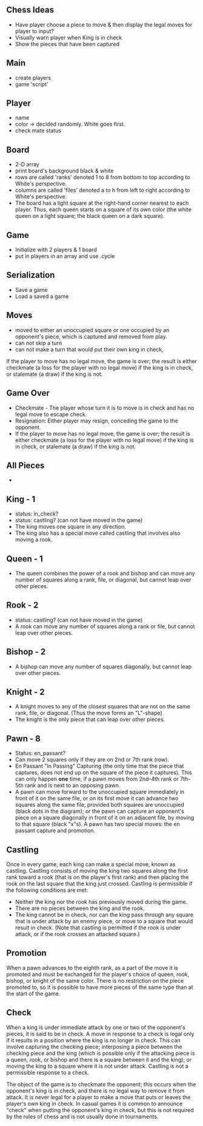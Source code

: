 ## Chess Ideas
- Have player choose a piece to move & then display the legal moves for player to input?
- Visually warn player when King is in check
- Show the pieces that have been captured

## Main
- create players
- game 'script'

## Player
- name
- color -> decided randomly. White goes first.
- check mate status

## Board
+ 2-D array
+ print board's background black & white
+ rows are called 'ranks' denoted 1 to 8 from bottom to top according to White's perspective.
+ columns are called 'files' denoted a to h from left to right according to White's perspective.
+ The board has a light square at the right-hand corner nearest to each player. Thus, each queen starts on a square of its own color (the white queen on a light square; the black queen on a dark square).

## Game
- Initialize with 2 players & 1 board
- put in players in an array and use .cycle

## Serialization
- Save a game
- Load a saved a game

## Moves
- moved to either an unoccupied square or one occupied by an opponent's piece, which is captured and removed from play. 
- can not skip a turn
- can not make a turn that would put their own king in check,

If the player to move has no legal move, the game is over; the result is either checkmate (a loss for the player with no legal move) if the king is in check, or stalemate (a draw) if the king is not.

## Game Over
- Checkmate - The player whose turn it is to move is in check and has no legal move to escape check.
- Resignation: Either player may resign, conceding the game to the opponent.
- If the player to move has no legal move, the game is over; the result is either checkmate (a loss for the player with no legal move) if the king is in check, or stalemate (a draw) if the king is not.

## All Pieces
- 


## King - 1
- status: in_check?
- status: castling? (can not have moved in the game)
- The king moves one square in any direction. 
- The king also has a special move called castling that involves also moving a rook.

## Queen - 1
- The queen combines the power of a rook and bishop and can move any number of squares along a rank, file, or diagonal, but cannot leap over other pieces.

## Rook - 2
- status: castling? (can not have moved in the game)
- A rook can move any number of squares along a rank or file, but cannot leap over other pieces.

## Bishop - 2
- A bishop can move any number of squares diagonally, but cannot leap over other pieces.

## Knight - 2
- A knight moves to any of the closest squares that are not on the same rank, file, or diagonal. (Thus the move forms an "L"-shape)
- The knight is the only piece that can leap over other pieces.

## Pawn - 8
- Status: en_passant?
- Can move 2 squares only if they are on 2nd or 7th rank (row).
- En Passant "In Passing" Capturing (the only time that the piece that captures, does not end up on the square of the piece it captures). This can only happen **one** time, if a pawn moves from 2nd-4th rank or 7th-5th rank and is next to an opposing pawn.
- A pawn can move forward to the unoccupied square immediately in front of it on the same file, or on its first move it can advance two squares along the same file, provided both squares are unoccupied (black dots in the diagram); or the pawn can capture an opponent's piece on a square diagonally in front of it on an adjacent file, by moving to that square (black "x"s). A pawn has two special moves: the en passant capture and promotion.


## Castling
Once in every game, each king can make a special move, known as castling. Castling consists of moving the king two squares along the first rank toward a rook (that is on the player's first rank) and then placing the rook on the last square that the king just crossed. Castling is permissible if the following conditions are met:
- Neither the king nor the rook has previously moved during the game.
- There are no pieces between the king and the rook.
- The king cannot be in check, nor can the king pass through any square that is under attack by an enemy piece, or move to a square that would result in check. (Note that castling is permitted if the rook is under attack, or if the rook crosses an attacked square.)

## Promotion
When a pawn advances to the eighth rank, as a part of the move it is promoted and must be exchanged for the player's choice of queen, rook, bishop, or knight of the same color. There is no restriction on the piece promoted to, so it is possible to have more pieces of the same type than at the start of the game.

## Check
When a king is under immediate attack by one or two of the opponent's pieces, it is said to be in check. A move in response to a check is legal only if it results in a position where the king is no longer in check. This can involve capturing the checking piece; interposing a piece between the checking piece and the king (which is possible only if the attacking piece is a queen, rook, or bishop and there is a square between it and the king); or moving the king to a square where it is not under attack. Castling is not a permissible response to a check.

The object of the game is to checkmate the opponent; this occurs when the opponent's king is in check, and there is no legal way to remove it from attack. It is never legal for a player to make a move that puts or leaves the player's own king in check. In casual games it is common to announce "check" when putting the opponent's king in check, but this is not required by the rules of chess and is not usually done in tournaments.